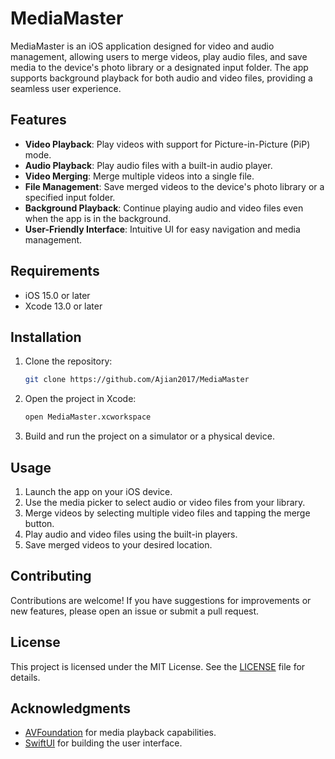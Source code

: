 # MediaMaster

MediaMaster is an iOS application designed for video and audio management, allowing users to merge videos, play audio files, and save media to the device's photo library or a designated input folder. The app supports background playback for both audio and video files, providing a seamless user experience.

## Features

- **Video Playback**: Play videos with support for Picture-in-Picture (PiP) mode.
- **Audio Playback**: Play audio files with a built-in audio player.
- **Video Merging**: Merge multiple videos into a single file.
- **File Management**: Save merged videos to the device's photo library or a specified input folder.
- **Background Playback**: Continue playing audio and video files even when the app is in the background.
- **User-Friendly Interface**: Intuitive UI for easy navigation and media management.

## Requirements

- iOS 15.0 or later
- Xcode 13.0 or later

## Installation

1. Clone the repository:
   ```bash
   git clone https://github.com/Ajian2017/MediaMaster
   ```
2. Open the project in Xcode:
   ```bash
   open MediaMaster.xcworkspace
   ```
3. Build and run the project on a simulator or a physical device.

## Usage

1. Launch the app on your iOS device.
2. Use the media picker to select audio or video files from your library.
3. Merge videos by selecting multiple video files and tapping the merge button.
4. Play audio and video files using the built-in players.
5. Save merged videos to your desired location.

## Contributing

Contributions are welcome! If you have suggestions for improvements or new features, please open an issue or submit a pull request.

## License

This project is licensed under the MIT License. See the [LICENSE](LICENSE) file for details.

## Acknowledgments

- [AVFoundation](https://developer.apple.com/documentation/avfoundation) for media playback capabilities.
- [SwiftUI](https://developer.apple.com/xcode/swiftui/) for building the user interface.

